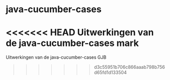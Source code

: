 # java-cucumber-cases
<<<<<<< HEAD
Uitwerkingen van de java-cucumber-cases
mark
=======
Uitwerkingen van de java-cucumber-cases GJB
>>>>>>> d3c55951b706c866aaab798b756d65fd1d133504
